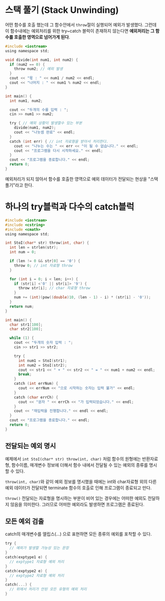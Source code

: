 # 스택 풀기 (Stack Unwinding)

어떤 함수를 호출 했는데 그 함수안에서 `throw`절이 실행되어 예외가 발생했다.
그런데 이 함수내에는 예외처리를 위한 try~catch 블럭이 존재하지 않는다면 **예외처리는 그 함수를 호출한 영역으로 넘어가게 된다**.

```c
#include <iostream>
using namespace std;

void divide(int num1, int num2) {
  if (num2 == 0) {
    throw num2; // 예외 발생 
  }
  cout << "몫 : " << num1 / num2 << endl;
  cout << "나머지 : " << num1 % num2 << endl;
}

int main() {
  int num1, num2;

  cout << "두개의 수를 입력 : ";
  cin >> num1 >> num2;

  try { // 예외 상황이 발생할수 있는 부분
    divide(num1, num2);
    cout << "나눗셈 완료" << endl;
  }
  catch (int err) { // int 자료형을 받아서 처리한다.
    cout << "나누는 수는 " << err << "이 될 수 없습니다." << endl;
    cout << "프로그램을 다시 시작하세요." << endl;
  }
  cout << "프로그램을 종료합니다." << endl;
  return 0;
}
```

예외처리가 되지 않아서 함수를 호출한 영역으로 예외 데이터가 전달되는 현상을 "스택 풀기"라고 한다. 

# 하나의 try블럭과 다수의 catch블럭

```c
#include <iostream>
#include <cstring>
#include <cmath>
using namespace std;

int StoI(char* str) throw(int, char) {
  int len = strlen(str);
  int num = 0;

  if (len != 0 && str[0] == '0') {
    throw 0; // int 자료형 throw
  }

  for (int i = 0; i < len; i++) {
    if (str[i] <'0' || str[i]> '9') {
      throw str[i]; // char 자료형 throw
    }
    num += (int)(pow((double)10, (len - 1) - i) * (str[i] - '0'));
  }
  return num;
}

int main() {
  char str1[100];
  char str2[100];

  while (1) {
    cout << "두개의 숫자 입력 : ";
    cin >> str1 >> str2;

    try {
      int num1 = StoI(str1);
      int num2 = StoI(str2);
      cout << str1 << " + " << str2 << " = " << num1 + num2 << endl;
      break;
    }
    catch (int errNum) {
      cout << errNum << "으로 시작하는 숫자는 입력 불가" << endl;
    }
    catch (char errCh) {
      cout << "문자 " << errCh << "가 입력되었습니다." << endl;
    }
    cout << "재입력을 진행합니다." << endl << endl;
  }
  cout << "프로그램을 종료합니다." << endl;
  return 0;
}
```
## 전달되는 예외 명시

예제에서 `int StoI(char* str) throw(int, char)` 처럼 함수의 원형에는 반환자료형, 함수이름, 매개변수 정보에 더해서 함수 내에서 전달될 수 있는 예외의 종류를 명시할 수 있다. 

`throw(int, char)`와 같이 예외 정보를 명시했을 때에는 int와 char자료형 외의 다른 예외 데이터가 전달되면 terminate 함수의 호출로 인해 프로그램이 종료되고 만다.

`throw()` 전달되는 자료형을 명시하는 부분이 비어 있는 경우에는 어떠한 예외도 전달하지 않음을 의미한다. 그러므로 어떠한 예외라도 발생하면 프로그램은 종료된다.

## 모든 예외 검출

catch의 매개변수를 엘립스(...) 으로 표현하면 모든 종류의 예외를 포착할 수 있다.

```c
try {
  // 예외가 발생할 가능성 있는 문장
}
catch(exptype1 e) {
  // exptype1 자료형 예외 처리
}
catch(exptype2 e) {
  // exptype2 자료형 예외 처리
}
catch(...) {
  // 위에서 처리가 안된 모든 유형의 예외 처리
}
```